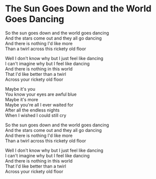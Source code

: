 # The Sun Goes Down and the World Goes Dancing  

So the sun goes down and the world goes dancing  
And the stars come out and they all go dancing  
And there is nothing I'd like more  
Than a twirl across this rickety old floor  

Well I don't know why but I just feel like dancing  
I can't imagine why but I feel like dancing  
And there is nothing in this world  
That I'd like better than a twirl  
Across your rickety old floor  

Maybe it's you  
You know your eyes are awful blue  
Maybe it's more  
Maybe you're all I ever waited for  
After all the endless nights  
When I wished I could still cry  

So the sun goes down and the world goes dancing  
And the stars come out and they all go dancing  
And there is nothing I'd like more  
Than a twirl across this rickety old floor  

Well I don't know why but I just feel like dancing  
I can't imagine why but I feel like dancing  
And there is nothing in this world  
That I'd like better than a twirl  
Across your rickety old floor  
